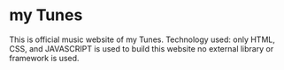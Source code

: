# my Tunes

This is official music website of my Tunes. Technology used: only HTML, CSS, and JAVASCRIPT is used to build this website no external library or framework is used.
